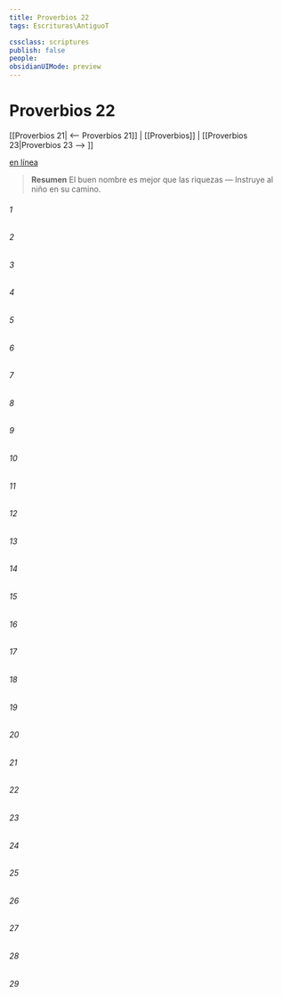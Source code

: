```yaml
---
title: Proverbios 22
tags: Escrituras\AntiguoT

cssclass: scriptures
publish: false
people:
obsidianUIMode: preview
---
```


# Proverbios 22
[[Proverbios 21| <-- Proverbios 21]] | [[Proverbios]] | [[Proverbios 23|Proverbios 23 --> ]]

[en línea](https://churchofjesuschrist.org/study/scriptures/ot/prov/22?lang=spa)

> __Resumen__
El buen nombre es mejor que las riquezas — Instruye al niño en su camino.

###### 1 


###### 2 


###### 3 


###### 4 


###### 5 


###### 6 


###### 7 


###### 8 


###### 9 


###### 10 


###### 11 


###### 12 


###### 13 


###### 14 


###### 15 


###### 16 


###### 17 


###### 18 


###### 19 


###### 20 


###### 21 


###### 22 


###### 23 


###### 24 


###### 25 


###### 26 


###### 27 


###### 28 


###### 29 


